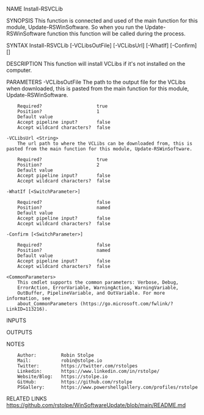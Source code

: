 ﻿
NAME
    Install-RSVCLib
    
SYNOPSIS
    This function is connected and used of the main function for this module, Update-RSWinSoftware.
    So when you run the Update-RSWinSoftware function this function will be called during the process.
    
    
SYNTAX
    Install-RSVCLib [-VCLibsOutFile] <String> [-VCLibsUrl] <String> [-WhatIf] [-Confirm] [<CommonParameters>]
    
    
DESCRIPTION
    This function will install VCLibs if it's not installed on the computer.
    

PARAMETERS
    -VCLibsOutFile <String>
        The path to the output file for the VCLibs when downloaded, this is pasted from the main function for this module, Update-RSWinSoftware.
        
        Required?                    true
        Position?                    1
        Default value                
        Accept pipeline input?       false
        Accept wildcard characters?  false
        
    -VCLibsUrl <String>
        The url path to where the VCLibs can be downloaded from, this is pasted from the main function for this module, Update-RSWinSoftware.
        
        Required?                    true
        Position?                    2
        Default value                
        Accept pipeline input?       false
        Accept wildcard characters?  false
        
    -WhatIf [<SwitchParameter>]
        
        Required?                    false
        Position?                    named
        Default value                
        Accept pipeline input?       false
        Accept wildcard characters?  false
        
    -Confirm [<SwitchParameter>]
        
        Required?                    false
        Position?                    named
        Default value                
        Accept pipeline input?       false
        Accept wildcard characters?  false
        
    <CommonParameters>
        This cmdlet supports the common parameters: Verbose, Debug,
        ErrorAction, ErrorVariable, WarningAction, WarningVariable,
        OutBuffer, PipelineVariable, and OutVariable. For more information, see
        about_CommonParameters (https://go.microsoft.com/fwlink/?LinkID=113216). 
    
INPUTS
    
OUTPUTS
    
NOTES
    
    
        Author:         Robin Stolpe
        Mail:           robin@stolpe.io
        Twitter:        https://twitter.com/rstolpes
        Linkedin:       https://www.linkedin.com/in/rstolpe/
        Website/Blog:   https://stolpe.io
        GitHub:         https://github.com/rstolpe
        PSGallery:      https://www.powershellgallery.com/profiles/rstolpe
    
    
RELATED LINKS
    https://github.com/rstolpe/WinSoftwareUpdate/blob/main/README.md


